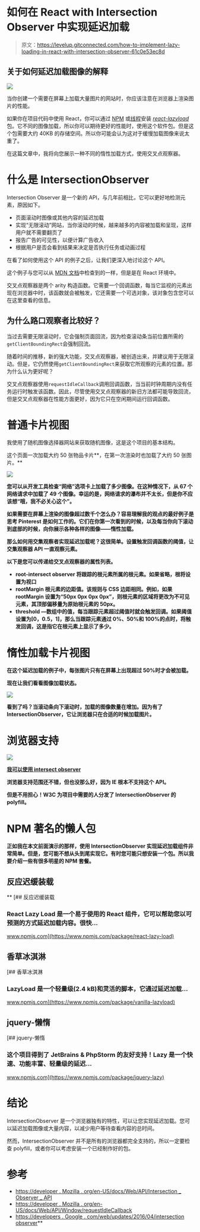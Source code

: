 # 如何在 React with Intersection Observer 中实现延迟加载

> 原文：<https://levelup.gitconnected.com/how-to-implement-lazy-loading-in-react-with-intersection-observer-61c0e53ec8d>

## 关于如何延迟加载图像的解释

![](img/d7e781ec8278a35e41bed580fb75c8ce.png)

当你创建一个需要在屏幕上加载大量图片的网站时，你应该注意在浏览器上渲染图片的性能。

如果你在项目代码中使用 React，你可以通过 [NPM](https://www.npmjs.com/) 或[线程](https://yarnpkg.com/)安装 [*react-lazyload*](https://www.npmjs.com/package/react-lazyload) 包。它不同的图像加载，所以你可以期待更好的性能时，使用这个软件包。但是这个包需要大约 40KB 的存储空间。所以你可能会认为这对于缓慢加载图像来说太重了。

在这篇文章中，我将向您展示一种不同的惰性加载方式，使用交叉点观察器。

# 什么是 IntersectionObserver

Intersection Observer 是一个新的 API，与几年前相比，它可以更好地检测元素，原因如下。

*   页面滚动时图像或其他内容的延迟加载
*   实现“无限滚动”网站，当你滚动的时候，越来越多的内容被加载和呈现，这样用户就不需要翻页了
*   报告广告的可见性，以便计算广告收入
*   根据用户是否会看到结果来决定是否执行任务或动画过程

在看了如何使用这个 API 的例子之后，让我们更深入地讨论这个 API。

这个例子与您可以从 [MDN 文档](https://developer.mozilla.org/en-US/docs/Web/API/Intersection_Observer_API#Thresholds)中检查到的一样，但是是在 React 环境中。

交叉点观察器是两个 arity 构造函数。它需要一个回调函数，每当它监视的元素出现在浏览器中时，该函数就会被触发，它还需要一个可选对象，该对象包含您可以在这里查看的信息。

## 为什么路口观察者比较好？

当过去需要无限滚动时，它会强制页面回流，因为检查滚动条当前位置所需的`getClientBoundingRect`会强制回流。

随着时间的推移，新的强大功能，交叉点观察器，被创造出来，并建议用于无限滚动。但是，它仍然使用`getClientBoundingRect`来获取它所观察的元素的位置。那为什么认为更好呢？

交叉点观察器使用`requestIdleCallback`调用回调函数，当当前时钟周期内没有任务运行时触发该函数。因此，尽管使用交叉点观察器的新旧方法都可能导致回流，但是交叉点观察器在性能方面更好，因为它只在空闲期间运行回调函数。

# 普通卡片视图

我使用了随机图像选择器网站来获取随机图像，这是这个项目的基本结构。

这个页面一次加载大约 50 张物品卡片**，在第一次渲染时也加载了大约 50 张图片。**

**![](img/65f7b8ac5da5cf3014d9a66255b453b3.png)**

**您可以从开发工具检查“网络”选项卡上加载了多少图像。在这种情况下，从 67 个网络请求中加载了 49 个图像。幸运的是，网络请求的瀑布并不太长，但是你不应该想“哦，我不必关心这个”。**

**如果需要在屏幕上渲染的图像超过数千个怎么办？容易理解我的观点的最好例子是思考 Pinterest 是如何工作的。它们在你第一次看到的时候，以及每当你向下滚动到底部的时候，向你展示各种各样的图像——惰性加载。**

**那么如何用交集观察者实现延迟加载呢？这很简单。设置触发回调函数的阈值，让交集观察器 API 一直观察元素。**

**以下是您可以传递给交叉点观察器的属性列表。**

*   **root-intersect observer 将跟踪的根元素所属的根元素。如果省略，根将设置为视口**
*   **rootMargin 根元素的边距值。该规则与 CSS 边距相同。例如，如果 rootMargin 设置为“50px 0px 0px 0px”，则根元素的区域将更改为不可见元素，其顶部偏移量为原始根元素的 50px。**
*   **threshold —数组中的值，每当跟踪元素超过阈值时就会触发回调。如果阈值设置为[0，0.5，1]，那么当跟踪元素通过 0%、50%和 100%的点时，将触发回调，这是指它在根元素上显示了多少。**

# **惰性加载卡片视图**

**在这个延迟加载的例子中，每张图片只有在屏幕上出现超过 50%时才会被加载。**

**现在让我们看看图像加载状态。**

**![](img/c61cb639735d719cfd6893b115a71ded.png)**

**看到了吗？当滚动条向下滚动时，加载的图像数量在增加。因为有了 IntersectionObserver，它让浏览器只在合适的时候加载图片。**

# **浏览器支持**

**![](img/d00ee5f230b12ebb397ab99d846704cc.png)**

**[我可以使用 intersect observer](https://caniuse.com/intersectionobserver)**

**浏览器支持范围还不错，但也没那么好，因为 IE 根本不支持这个 API。**

**但是不用担心！W3C 为项目中需要的人分发了 IntersectionObserver 的 polyfill。**

# **NPM 著名的懒人包**

**正如我在本文前面演示的那样，使用 IntersectionObserver 实现延迟加载组件非常简单。但是，您可能不想从头到尾实现它。有时您可能只想安装一个包。所以我要介绍一些有很多明星的 NPM 套餐。**

## **反应迟缓装载**

**[](https://www.npmjs.com/package/react-lazy-load) [## 反应迟缓装载

### React Lazy Load 是一个易于使用的 React 组件，它可以帮助您以可预测的方式延迟加载内容。很快…

www.npmjs.com](https://www.npmjs.com/package/react-lazy-load) 

## 香草冰淇淋

[](https://www.npmjs.com/package/vanilla-lazyload) [## 香草冰淇淋

### LazyLoad 是一个轻量级(2.4 kB)和灵活的脚本，它通过延迟加载…

www.npmjs.com](https://www.npmjs.com/package/vanilla-lazyload) 

## jquery-懒惰

[](https://www.npmjs.com/package/jquery-lazy) [## jquery-懒惰

### 这个项目得到了 JetBrains & PhpStorm 的友好支持！Lazy 是一个快速、功能丰富、轻量级的延迟…

www.npmjs.com](https://www.npmjs.com/package/jquery-lazy) 

# 结论

IntersectionObserver 是一个浏览器独有的特性，可以让您实现延迟加载。您可以延迟加载图像或大量内容，以减少用户等待查看内容的总时间。

然而，IntersectionObserver 并不是所有的浏览器都完全支持的，所以一定要检查 polyfill，或者你可以考虑安装一个已经制作好的包。

# 参考

*   [https://developer . Mozilla . org/en-US/docs/Web/API/Intersection _ Observer _ API](https://developer.mozilla.org/en-US/docs/Web/API/Intersection_Observer_API)
*   [https://developer . Mozilla . org/en-US/docs/Web/API/Window/requestIdleCallback](https://developer.mozilla.org/en-US/docs/Web/API/Window/requestIdleCallback)
*   [https://developers . Google . com/web/updates/2016/04/intersection observer](https://developers.google.com/web/updates/2016/04/intersectionobserver)**